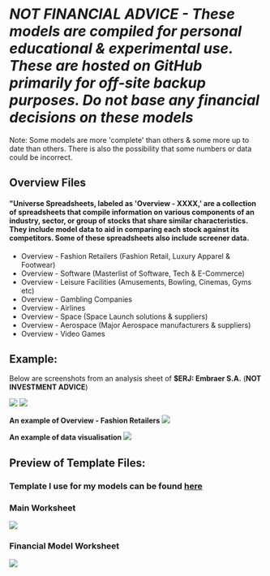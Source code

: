 # *NOT FINANCIAL ADVICE - These models are compiled for personal educational & experimental use. These are hosted on GitHub primarily for off-site backup purposes. Do not base any financial decisions on these models*


Note: Some models are more 'complete' than others & some more up to date than others. There is also the possibility that some numbers or data could be incorrect.


## Overview Files
#### "Universe Spreadsheets, labeled as 'Overview - XXXX,' are a collection of spreadsheets that compile information on various components of an industry, sector, or group of stocks that share similar characteristics. They include model data to aid in comparing each stock against its competitors. Some of these spreadsheets also include screener data.

- Overview - Fashion Retailers (Fashion Retail, Luxury Apparel & Footwear)
- Overview - Software (Masterlist of Software, Tech & E-Commerce)
- Overview - Leisure Facilities (Amusements, Bowling, Cinemas, Gyms etc)
- Overview - Gambling Companies
- Overview - Airlines
- Overview - Space (Space Launch solutions & suppliers)
- Overview - Aerospace (Major Aerospace manufacturers & suppliers) 
- Overview - Video Games


## Example:
Below are screenshots from an analysis sheet of **$ERJ: Embraer S.A.** (**NOT INVESTMENT ADVICE**)

![](https://i.imgur.com/Yp0OfAB.png)
![](https://i.imgur.com/dXkTDH3.png)

**An example of Overview - Fashion Retailers**
![](https://i.imgur.com/cposWpR.png) 

**An example of data visualisation**
![](https://i.imgur.com/gV3Prxx.png)




## Preview of Template Files:

### Template I use for my models can be found [here](https://github.com/LondonMarket/Financial-Model-Excel-Template) 


### Main Worksheet
![](https://i.imgur.com/U3Uhj3O.png)

### Financial Model Worksheet
![](https://i.imgur.com/sJ9qUEj.png)
